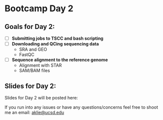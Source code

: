 # Bootcamp Day 2

## Goals for Day 2:
- [ ] **Submitting jobs to TSCC and bash scripting**
- [ ] **Downloading and QCing sequencing data**
    - SRA and GEO
    - FastQC
- [ ] **Sequence alignment to the reference genome**
    - Alignment with STAR
    - SAM/BAM files

## Slides for Day 2:

Slides for Day 2 will be posted here:

If you run into any issues or have any questions/concerns feel free to shoot me an email: aklie@ucsd.edu
